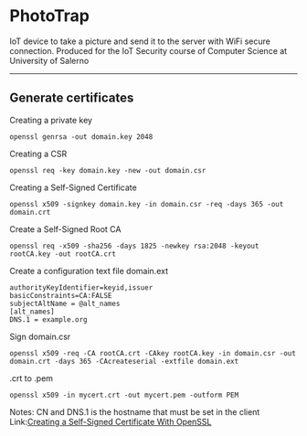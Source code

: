 # PhotoTrap
IoT device to take a picture and send it to the server with WiFi secure connection. 
Produced for the IoT Security course of Computer Science at University of Salerno

---
## Generate certificates
Creating a private key
```
openssl genrsa -out domain.key 2048
```
Creating a CSR
```
openssl req -key domain.key -new -out domain.csr
```
Creating a Self-Signed Certificate
```
openssl x509 -signkey domain.key -in domain.csr -req -days 365 -out domain.crt
```
Create a Self-Signed Root CA
```
openssl req -x509 -sha256 -days 1825 -newkey rsa:2048 -keyout rootCA.key -out rootCA.crt
```
Create a configuration text file domain.ext
```
authorityKeyIdentifier=keyid,issuer
basicConstraints=CA:FALSE
subjectAltName = @alt_names
[alt_names]
DNS.1 = example.org
```
Sign domain.csr
```
openssl x509 -req -CA rootCA.crt -CAkey rootCA.key -in domain.csr -out domain.crt -days 365 -CAcreateserial -extfile domain.ext
```
.crt to .pem
```
openssl x509 -in mycert.crt -out mycert.pem -outform PEM
```
Notes: CN and DNS.1 is the hostname that must be set in the client
Link:[Creating a Self-Signed Certificate With OpenSSL](https://www.baeldung.com/openssl-self-signed-cert)
